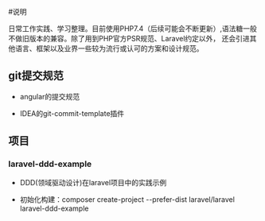 #说明

  日常工作实践、学习整理。目前使用PHP7.4（后续可能会不断更新）,语法糖一般不做旧版本的兼容。除了用到PHP官方PSR规范、Laravel约定以外，
  还会引进其他语言、框架以及业界一些较为流行或认可的方案和设计规范。

## git提交规范

- angular的提交规范

- IDEA的git-commit-template插件

## 项目

### laravel-ddd-example

- DDD(领域驱动设计)在laravel项目中的实践示例

- 初始化构建：composer create-project --prefer-dist laravel/laravel laravel-ddd-example
  
  